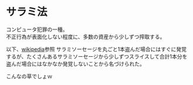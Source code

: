 # サラミ法

コンピュータ犯罪の一種。  
不正行為が表面化しない程度に、多数の資産から少しずつ搾取する。  


以下、[wikipedia](https://ja.wikipedia.org/wiki/%E3%82%B5%E3%83%A9%E3%83%9F%E6%B3%95)参照
サラミソーセージを丸ごと1本盗んだ場合にはすぐに発覚するが、たくさんあるサラミソーセージから少しずつスライスして合計1本分を盗んだ場合にはなかなか発覚しないことから名づけられた。  


こんなの草でしょｗ